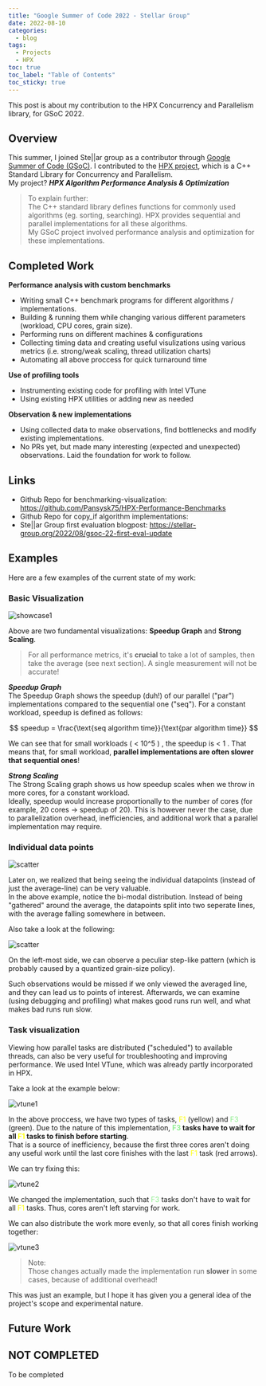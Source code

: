 ```yaml
---
title: "Google Summer of Code 2022 - Stellar Group"
date: 2022-08-10
categories:
  - blog
tags:
  - Projects
  - HPX
toc: true
toc_label: "Table of Contents"  
toc_sticky: true
---
```


This post is about my contribution to the HPX Concurrency and Parallelism library, for GSoC 2022. 



## Overview

This summer, I joined Ste\|\|ar group as a contributor through [Google Summer of Code (GSoC)][GSOC]. I contributed to the [HPX project][HPX], which is a C++ Standard Library for Concurrency and Parallelism.  
My project? ***HPX Algorithm Performance Analysis & Optimization***

>To explain further:  
>The C++ standard library defines functions for commonly used algorithms (eg. sorting, searching).
>HPX provides sequential and parallel implementations for all these algorithms.  
>My GSoC project involved performance analysis and optimization for these implementations.



## Completed Work

**Performance analysis with custom benchmarks**  
+ Writing small C++ benchmark programs for different algorithms / implementations.
+ Building & running them while changing various different parameters (workload, CPU cores, grain size).
+ Performing runs on different machines & configurations
+ Collecting timing data and creating useful visulizations using various metrics (i.e. strong/weak scaling, thread utilization charts)
+ Automating all above proccess for quick turnaround time

**Use of profiling tools**  
+ Instrumenting existing code for profiling with Intel VTune
+ Using existing HPX utilities or adding new as needed 

**Observation & new implementations**  
+ Using collected data to make observations, find bottlenecks and modify existing implementations.
+ No PRs yet, but made many interesting (expected and unexpected) observations. Laid the foundation for work to follow.


## Links

+ Github Repo for benchmarking-visualization: <https://github.com/Pansysk75/HPX-Performance-Benchmarks>
+ Github Repo for copy_if algorithm implementations: 
+ Ste\|\|ar Group first evaluation blogpost: <https://stellar-group.org/2022/08/gsoc-22-first-eval-update>



## Examples

Here are a few examples of the current state of my work:


### Basic Visualization

![showcase1](/assets/images/2022-08-10-summer-of-code-2022/showcase1.jpg)

Above are two fundamental visualizations: **Speedup Graph** and **Strong Scaling**.

> For all performance metrics, it's **crucial** to take a lot of samples, then take the average (see next section). A single measurement will not be accurate!

***Speedup Graph***  
The Speedup Graph shows the speedup (duh!) of our parallel ("par") implementations compared to the sequential one ("seq").
For a constant workload, speedup is defined as follows:

$$ speedup = \frac{\text{seq algorithm time}}{\text{par algorithm time}} $$

We can see that for small workloads ( < 10^5 ) , the speedup is < 1 .
That means that, for small workload, **parallel implementations are often slower that sequential ones**!

***Strong Scaling***  
The Strong Scaling graph shows us how speedup scales when we throw in more cores, for a constant workload.  
Ideally, speedup would increase proportionally to the number of cores (for example, 20 cores -> speedup of 20). This is however never the case, due to parallelization overhead, inefficiencies, and additional work that a parallel implementation may require. 


<!-- ### idk what this is

![showcase2](/assets/images/2022-08-10-summer-of-code-2022/showcase2.jpg) -->


### Individual data points

![scatter](/assets/images/2022-08-10-summer-of-code-2022/speedup_with_scatter.png)

Later on, we realized that being seeing the individual datapoints (instead of just the average-line) can be very valuable.  
In the above example, notice the bi-modal distribution.
Instead of being "gathered" around the average, the datapoints split into two seperate lines, with the average falling somewhere in between.

Also take a look at the following:

![scatter](/assets/images/2022-08-10-summer-of-code-2022/speedup_with_scatter2.png)

On the left-most side, we can observe a peculiar step-like pattern (which is probably caused by a quantized grain-size policy).  

Such observations would be missed if we only viewed the averaged line, and they can lead us to points of interest. Afterwards, we can examine (using debugging and profiling) what makes good runs run well, and what makes bad runs run slow.


### Task visualization

Viewing how parallel tasks are distributed ("scheduled") to available threads, can also be very useful for troubleshooting and improving performance.
We used Intel VTune, which was already partly incorporated in HPX.

Take a look at the example below:

![vtune1](/assets/images/2022-08-10-summer-of-code-2022/vtune1.png)

In the above proccess, we have two types of tasks, <span style="color:yellow">F1</span> (yellow) and <span style="color:LightGreen">F3</span> (green). Due to the nature of this implementation, **<span style="color:LightGreen">F3</span> tasks have to wait for all <span style="color:yellow">F1</span> tasks to finish before starting**.  
That is a source of inefficiency, because the first three cores aren't doing any useful work until the last core finishes with the last <span style="color:yellow">F1</span> task (red arrows).

We can try fixing this:

![vtune2](/assets/images/2022-08-10-summer-of-code-2022/vtune2.png)

We changed the implementation, such that <span style="color:LightGreen">F3</span> tasks don't have to wait for all <span style="color:yellow">F1</span> tasks. Thus, cores aren't left starving for work.

We can also distribute the work more evenly, so that all cores finish working together:

![vtune3](/assets/images/2022-08-10-summer-of-code-2022/vtune3.png)

> Note:  
> Those changes actually made the implementation run **slower** in some cases, because of additional overhead!  

This was just an example, but I hope it has given you a general idea of the project's scope and experimental nature.




## Future Work

## NOT COMPLETED
To be completed

[GSOC]: https://summerofcode.withgoogle.com/
[Stellar]: https://stellar-group.org/
[HPX]: https://github.com/STEllAR-GROUP/hpx